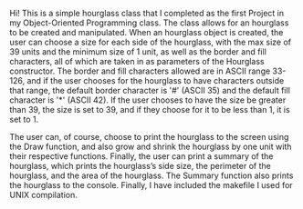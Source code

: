 Hi! This is a simple hourglass class that I completed as the first Project in my Object-Oriented Programming class. The class allows for an hourglass
to be created and manipulated. When an hourglass object is created, the user can choose a size for each side of the hourglass, with the max size of 39 
units and the minimum size of 1 unit, as well as the border and fill characters, all of which are taken in as parameters of the Hourglass constructor. 
The border and fill characters allowed are in ASCII range 33-126, and if the user chooses for the hourglass to have characters outside that range, the 
default border character is '#' (ASCII 35) and the default fill character is '*' (ASCII 42). If the user chooses to have the size be greater than 39, 
the size is set to 39, and if they choose for it to be less than 1, it is set to 1. 

The user can, of course, choose to print the hourglass to the screen using the Draw function, and also grow and shrink the hourglass by one unit with 
their respective functions. Finally, the user can print a summary of the hourglass, which prints the hourglass’s side size, the perimeter of the hourglass,
and the area of the hourglass. The Summary function also prints the hourglass to the console. Finally, I have included the makefile I used for UNIX compilation.
